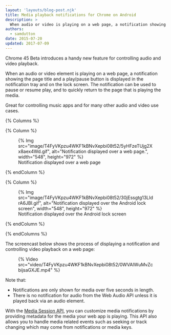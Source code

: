 ```yaml
---
layout: 'layouts/blog-post.njk'
title: Media playback notifications for Chrome on Android 
description: >
  When audio or video is playing on a web page, a notification showing the page title and a play/pause button is displayed in the notification tray and on the lock screen. The notification can be used to pause/resume play or return to the page playing the media.
authors:
  - samdutton
date: 2015-07-20
updated: 2017-07-09
---
```


Chrome 45 Beta introduces a handy new feature for controlling audio and video playback.

When an audio or video element is playing on a web page, a notification showing the page title and a play/pause button is displayed in the notification tray and on the lock screen. The notification can be used to pause or resume play, and to quickly return to the page that is playing the media.

Great for controlling music apps and for many other audio and video use cases.

{% Columns %}

{% Column %}
<figure>
    {% Img src="image/T4FyVKpzu4WKF1kBNvXepbi08t52/5yHFzeTUjg2Xx8aex4Wd.gif", alt="Notification displayed over a web page.", width="548", height="972" %}
    <figcaption>Notification displayed over a web page</figcaption>
  </figure>
{% endColumn %}

{% Column %}
 <figure>
    {% Img src="image/T4FyVKpzu4WKF1kBNvXepbi08t52/30jEssgtg13LIdrA6JBI.gif", alt="Notification displayed over the Android lock screen", width="548", height="972" %}
    <figcaption>Notification displayed over the Android lock screen</figcaption>
  </figure>
{% endColumn %}

{% endColumns %}



The screencast below shows the process of displaying a notification and controlling video playback on a web page:

<figure>
{% Video src="video/T4FyVKpzu4WKF1kBNvXepbi08t52/0WVAlWuMvZcbijsaGXJE.mp4" %}
</figure>

Note that:

* Notifications are only shown for media over five seconds in length.
* There is no notification for audio from the Web Audio API unless it is played back via an audio element.

With the [Media Session API](https://developers.google.com/web/updates/2017/02/media-session), you can
customize media notifications by providing metadata for the media your web app
is playing. This API also allows you to handle media related events such as
seeking or track changing which may come from notifications or media keys.

